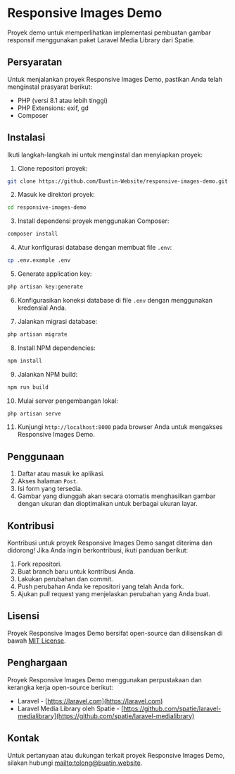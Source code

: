 # Responsive Images Demo

Proyek demo untuk memperlihatkan implementasi pembuatan gambar responsif menggunakan paket Laravel Media Library dari Spatie.

## Persyaratan

Untuk menjalankan proyek Responsive Images Demo, pastikan Anda telah menginstal prasyarat berikut:

- PHP (versi 8.1 atau lebih tinggi)
- PHP Extensions: exif, gd
- Composer

## Instalasi

Ikuti langkah-langkah ini untuk menginstal dan menyiapkan proyek:

1. Clone repositori proyek:

```bash
git clone https://github.com/Buatin-Website/responsive-images-demo.git
```

2. Masuk ke direktori proyek:

```bash
cd responsive-images-demo
```

3. Install dependensi proyek menggunakan Composer:

```bash
composer install
```

4. Atur konfigurasi database dengan membuat file `.env`:

```bash
cp .env.example .env
```

5. Generate application key:

```bash
php artisan key:generate
```

6. Konfigurasikan koneksi database di file `.env` dengan menggunakan kredensial Anda.

7. Jalankan migrasi database:

```bash
php artisan migrate
```

8. Install NPM dependencies:

```bash
npm install
```

9. Jalankan NPM build:

```bash
npm run build
```

10. Mulai server pengembangan lokal:

```bash
php artisan serve
```

11. Kunjungi `http://localhost:8000` pada browser Anda untuk mengakses Responsive Images Demo.

## Penggunaan

1. Daftar atau masuk ke aplikasi.
2. Akses halaman `Post`.
3. Isi form yang tersedia.
4. Gambar yang diunggah akan secara otomatis menghasilkan gambar dengan ukuran dan dioptimalkan untuk berbagai ukuran layar.

## Kontribusi

Kontribusi untuk proyek Responsive Images Demo sangat diterima dan didorong! Jika Anda ingin berkontribusi, ikuti panduan berikut:

1. Fork repositori.
2. Buat branch baru untuk kontribusi Anda.
3. Lakukan perubahan dan commit.
4. Push perubahan Anda ke repositori yang telah Anda fork.
5. Ajukan pull request yang menjelaskan perubahan yang Anda buat.

## Lisensi

Proyek Responsive Images Demo bersifat open-source dan dilisensikan di bawah [MIT License](https://opensource.org/licenses/MIT).

## Penghargaan

Proyek Responsive Images Demo menggunakan perpustakaan dan kerangka kerja open-source berikut:

- Laravel - [https://laravel.com](https://laravel.com)
- Laravel Media Library oleh Spatie - [https://github.com/spatie/laravel-medialibrary](https://github.com/spatie/laravel-medialibrary)

## Kontak

Untuk pertanyaan atau dukungan terkait proyek Responsive Images Demo, silakan hubungi [mailto:tolong@buatin.website](tolong@buatin.website).
